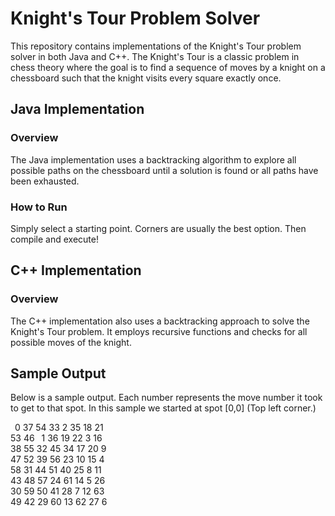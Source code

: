 # Knight's Tour Problem Solver<br />
This repository contains implementations of the Knight's Tour problem solver in both Java and C++. The Knight's Tour is a classic problem in chess theory where the goal is to find a sequence of moves by a knight on a chessboard such that the knight visits every square exactly once.<br />

## Java Implementation<br />
### Overview<br />
The Java implementation uses a backtracking algorithm to explore all possible paths on the chessboard until a solution is found or all paths have been exhausted.<br />

### How to Run<br />
Simply select a starting point. Corners are usually the best option. Then compile and execute!<br />

## C++ Implementation<br />
### Overview<br />
The C++ implementation also uses a backtracking approach to solve the Knight's Tour problem. It employs recursive functions and checks for all possible moves of the knight.<br />

## Sample Output<br />
Below is a sample output. Each number represents the move number it took to get to that spot. In this sample we started at spot [0,0] (Top left corner.) <br />

&ensp;0 37 54 33  2 35 18 21<br />
53 46 &ensp;1 36 19 22  3 16<br />
38 55 32 45 34 17 20  9<br />
47 52 39 56 23 10 15  4<br />
58 31 44 51 40 25  8 11<br />
43 48 57 24 61 14  5 26<br />
30 59 50 41 28  7 12 63<br />
49 42 29 60 13 62 27  6<br />
